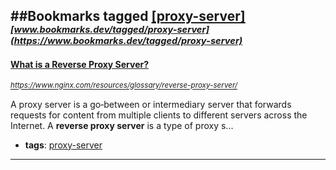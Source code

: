 ##Bookmarks tagged [[proxy-server]](https://www.bookmarks.dev?q=[proxy-server])
_<sup><sup>[www.bookmarks.dev/tagged/proxy-server](https://www.bookmarks.dev/tagged/proxy-server)</sup></sup>_
---
#### [What is a Reverse Proxy Server?](https://www.nginx.com/resources/glossary/reverse-proxy-server/)
_<sup>https://www.nginx.com/resources/glossary/reverse-proxy-server/</sup>_

A proxy server is a go‑between or intermediary server that forwards requests for content from multiple clients to different servers across the Internet. A **reverse proxy server** is a type of proxy s...
* **tags**: [proxy-server](../tagged/proxy-server.md)
---
